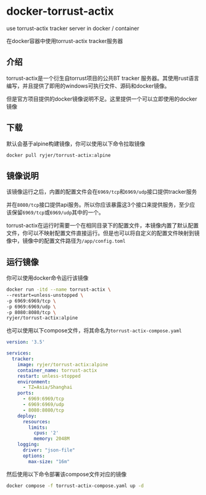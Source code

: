 # docker-torrust-actix

use torrust-actix tracker server in docker / container

在docker容器中使用torrust-actix tracker服务器

## 介绍

torrust-actix是一个衍生自torrust项目的公共BT tracker 服务器。其使用rust语言编写，并且提供了即用的windows可执行文件、源码和docker镜像。

但是官方项目提供的docker镜像说明不足。这里提供一个可以立即使用的docker镜像

## 下载

默认会基于alpine构建镜像，你可以使用以下命令拉取镜像

```bash
docker pull ryjer/torrust-actix:alpine
```

## 镜像说明

该镜像运行之后，内置的配置文件会在`6969/tcp`和`6969/udp`接口提供tracker服务

并在`8080/tcp`接口提供api服务。所以你应该暴露这3个接口来提供服务，至少应该保留`6969/tcp`或`6969/udp`其中的一个。

torrust-actix在运行时需要一个在相同目录下的配置文件，本镜像内置了默认配置文件，你可以不映射配置文件直接运行。但是也可以将自定义的配置文件映射到镜像中，镜像中的配置文件路径为`/app/config.toml`

## 运行镜像

你可以使用docker命令运行该镜像

```bash
docker run -itd --name torrust-actix \
--restart=unless-unstopped \
-p 6969:6969/tcp \
-p 6969:6969/udp \
-p 8080:8080/tcp \
ryjer/torrust-actix:alpine
```

也可以使用以下compose文件，将其命名为`torrust-actix-compose.yaml`

```yaml
version: '3.5'

services:
  tracker:
    image: ryjer/torrust-actix:alpine
    container_name: torrust-actix
    restart: unless-stopped
    environment:
      - TZ=Asia/Shanghai
    ports:
      - 6969:6969/tcp
      - 6969:6969/udp
      - 8080:8080/tcp
    deploy:
      resources:
        limits:
          cpus: '2'
          memory: 2048M
    logging:
      driver: "json-file"
      options:
        max-size: "16m"
```

然后使用以下命令部署该compose文件对应的镜像

```bash
docker compose -f torrust-actix-compose.yaml up -d
```


